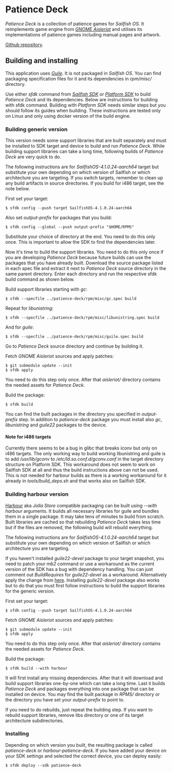 Patience Deck
=============
_Patience Deck_ is a collection of patience games for _Sailfish OS_.
It reimplements game engine from
[_GNOME Aisleriot_](https://wiki.gnome.org/Apps/Aisleriot) and utilises its
implementations of patience games including manual pages and artwork.

[Github repository](https://github.com/Tomin1/patience-deck/).

Building and installing
-----------------------
This application uses [_Guile_](https://www.gnu.org/software/guile/). It is not
packaged in _Sailfish OS_. You can find packaging specification files for it and
its dependencies in _rpm/misc/_ directory.

Use either _sfdk_ command from
[_Sailfish SDK_](https://sailfishos.org/wiki/Sailfish_SDK) or
[_Platform SDK_](https://sailfishos.org/wiki/Platform_SDK) to build _Patience
Deck_ and its dependencies. Below are instructions for building with sfdk
command. Building with _Platform SDK_ needs similar steps but you should follow
its guides when building. These instructions are tested only on Linux and only
using docker version of the build engine.

### Building generic version
This version needs some support libraries that are built separately and must be
installed to SDK target and device to build and run _Patience Deck_. While
building support libraries can take a long time, following builds of _Patience
Deck_ are very quick to do.

The following instructions are for _SailfishOS-4.1.0.24-aarch64_ target but
substitute your own depending on which version of Sailfish or which
architecture you are targeting. If you switch targets, remember to clean up any
build artifacts in source directories. If you build for i486 target, see the
note below.

First set your target:

    $ sfdk config --push target SailfishOS-4.1.0.24-aarch64

Also set _output-prefix_ for packages that you build:

    $ sfdk config --global --push output-prefix "$HOME/RPMS"

Substitute your choice of directory at the end. You need to do this only once.
This is important to allow the SDK to find the dependencies later.

Now it's time to build the support libraries. You need to do this only once if
you are developing _Patience Deck_ because future builds can use the packages
that you have already built. Download the source package listed in each spec
file and extract it next to _Patience Deck_ source directory in the same parent
directory. Enter each directory and run the respective sfdk build command as
shown below.

Build support libraries starting with _gc_:

    $ sfdk --specfile ../patience-deck/rpm/misc/gc.spec build

Repeat for _libunistring_:

    $ sfdk --specfile ../patience-deck/rpm/misc/libunistring.spec build

And for _guile_:

    $ sfdk --specfile ../patience-deck/rpm/misc/guile.spec build

Go to _Patience Deck_ source directory and continue by building it.

Fetch _GNOME Aisleriot_ sources and apply patches:

    $ git submodule update --init
    $ sfdk apply

You need to do this step only once. After that _aisleriot/_ directory
contains the needed assets for _Patience Deck_.

Build the package:

    $ sfdk build

You can find the built packages in the directory you specified in
_output-prefix_ step. In addition to _patience-deck_ package you must install
also _gc_, _libunistring_ and _guile22_ packages to the device.

#### Note for i486 targets
Currently there seems to be a bug in glibc that breaks iconv but only on i486
targets. The only working way to build working libunistring and guile is to add
_/usr/lib/gconv_ to _/etc/ld.so.conf.d/gconv.conf_ in the target directory
structure on Platform SDK. This workaround does not seem to work on Sailfish SDK
at all and thus the build instructions above can not be used. This is not needed
for harbour builds as there is a working workaround for it already in
_tools/build\_deps.sh_ and that works also on Sailfish SDK.

### Building harbour version
[Harbour](https://harbour.jolla.com/) aka _Jolla Store_ compatible packaging
can be built using _--with harbour_ arguments. It builds all necessary
libraries for guile and bundles them in a single package. It may take tens of
minutes to build from scratch. Built libraries are cached so that rebuilding
_Patience Deck_ takes less time but if the files are removed, the following
build will rebuild everything.

The following instructions are for _SailfishOS-4.1.0.24-aarch64_ target but
substitute your own depending on which version of Sailfish or which
architecture you are targeting.

If you haven't installed _guile22-devel_ package to your target snapshot, you
need to patch your _mb2_ command or use a workaround as the current version of
the SDK has a bug with dependency handling. You can just comment out
_BuildRequires_ for _guile22-devel_ as a workaround. Alternatively apply the
change from [here](https://github.com/sailfishos/sdk-setup/pull/260).
Installing _guile22-devel_ package also works but to do that you must first
follow instructions to build the support libraries for the generic version.

First set your target:

    $ sfdk config --push target SailfishOS-4.1.0.24-aarch64

Fetch _GNOME Aisleriot_ sources and apply patches:

    $ git submodule update --init
    $ sfdk apply

You need to do this step only once. After that _aisleriot/_ directory
contains the needed assets for _Patience Deck_.

Build the package:

    $ sfdk build --with harbour

It will first install any missing dependencies. After that it will download and
build support libraries one-by-one which can take a long time. Last it builds
_Patience Deck_ and packages everything into one package that can be installed
on device. You may find the built package in _RPMS/_ directory or the directory
you have set your _output-prefix_ to point to.

If you need to do rebuilds, just repeat the building step. If you want to
rebuild support libraries, remove libs directory or one of its target
architecture subdirectories.

### Installing
Depending on which version you built, the resulting package is called
_patience-deck_ or _harbour-patience-deck_. If you have added your device on
your SDK settings and selected the correct device, you can deploy easily:

    $ sfdk deploy --sdk patience-deck
